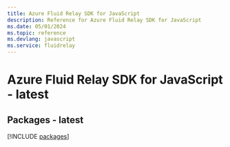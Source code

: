 ```yaml
---
title: Azure Fluid Relay SDK for JavaScript
description: Reference for Azure Fluid Relay SDK for JavaScript
ms.date: 05/01/2024
ms.topic: reference
ms.devlang: javascript
ms.service: fluidrelay
---
```

# Azure Fluid Relay SDK for JavaScript - latest
## Packages - latest
[!INCLUDE [packages](fluid-relay-index.md)]
